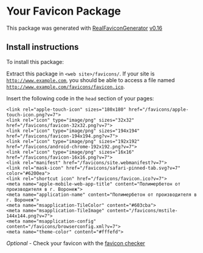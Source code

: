 # Your Favicon Package

This package was generated with [RealFaviconGenerator](https://realfavicongenerator.net/) [v0.16](https://realfavicongenerator.net/change_log#v0.16)

## Install instructions

To install this package:

Extract this package in <code>&lt;web site&gt;/favicons/</code>. If your site is <code>http://www.example.com</code>, you should be able to access a file named <code>http://www.example.com/favicons/favicon.ico</code>.

Insert the following code in the `head` section of your pages:

    <link rel="apple-touch-icon" sizes="180x180" href="/favicons/apple-touch-icon.png?v=7">
    <link rel="icon" type="image/png" sizes="32x32" href="/favicons/favicon-32x32.png?v=7">
    <link rel="icon" type="image/png" sizes="194x194" href="/favicons/favicon-194x194.png?v=7">
    <link rel="icon" type="image/png" sizes="192x192" href="/favicons/android-chrome-192x192.png?v=7">
    <link rel="icon" type="image/png" sizes="16x16" href="/favicons/favicon-16x16.png?v=7">
    <link rel="manifest" href="/favicons/site.webmanifest?v=7">
    <link rel="mask-icon" href="/favicons/safari-pinned-tab.svg?v=7" color="#6200ea">
    <link rel="shortcut icon" href="/favicons/favicon.ico?v=7">
    <meta name="apple-mobile-web-app-title" content="Полимербетон от производителя в г. Воронеж">
    <meta name="application-name" content="Полимербетон от производителя в г. Воронеж">
    <meta name="msapplication-TileColor" content="#603cba">
    <meta name="msapplication-TileImage" content="/favicons/mstile-144x144.png?v=7">
    <meta name="msapplication-config" content="/favicons/browserconfig.xml?v=7">
    <meta name="theme-color" content="#fffefd">

*Optional* - Check your favicon with the [favicon checker](https://realfavicongenerator.net/favicon_checker)